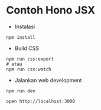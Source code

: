 # Contoh Hono JSX

- Instalasi
```
npm install
```
- Build CSS
```
npm run css:export
# atau
npm run css:watch
```

- Jalankan web development
```
npm run dev
```

```
open http://localhost:3000
```
